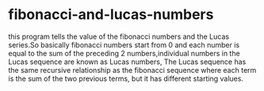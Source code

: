 # fibonacci-and-lucas-numbers
this program tells the value of the fibonacci numbers and the Lucas series.So basically fibonacci numbers start from 0 and each number is equal to the sum of the preceding 2 numbers,individual numbers in the Lucas sequence are known as Lucas numbers, The Lucas sequence has the same recursive relationship as the fibonacci sequence where each term is the sum of the two previous terms, but it has different starting values.
